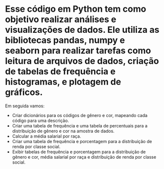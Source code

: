 
<h1>Esse código em Python tem como objetivo realizar análises e visualizações de dados. Ele utiliza as bibliotecas pandas, numpy e seaborn para realizar tarefas como leitura de arquivos de dados, criação de tabelas de frequência e histogramas, e plotagem de gráficos.</h2>

<p>Em seguida vamos:</p>

- Criar dicionários para os códigos de gênero e cor, mapeando cada código para uma descrição.
- Criar uma tabela de frequência e uma tabela de percentuais para a distribuição de gênero e cor na amostra de dados.
- Calcular a média salarial por raça.
- Criar uma tabela de frequência e porcentagem para a distribuição de renda por classe social.
- Exibir tabelas de frequência e porcentagem para a distribuição de gênero e cor, média salarial por raça e distribuição de renda por classe social.</p>

